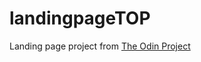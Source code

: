 # landingpageTOP
Landing page project from [The Odin Project](https://www.theodinproject.com/lessons/foundations-landing-page)

